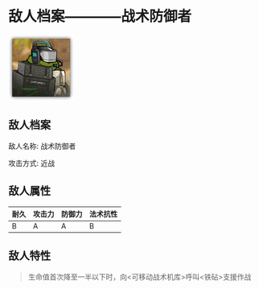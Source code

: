 # 敌人档案————战术防御者

![战术防御者](./eneIcons/战术防御者.png)

## 敌人档案

敌人名称: 战术防御者

攻击方式: 近战

## 敌人属性

| 耐久      | 攻击力  | 防御力 | 法术抗性 |
|---------|------|-----|------|
| B | A | A | B |

## 敌人特性
> 生命值首次降至一半以下时，向&lt;可移动战术机库&gt;呼叫&lt;铁砧&gt;支援作战
